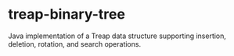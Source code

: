 # treap-binary-tree
Java implementation of a Treap data structure supporting insertion, deletion, rotation, and search operations.
